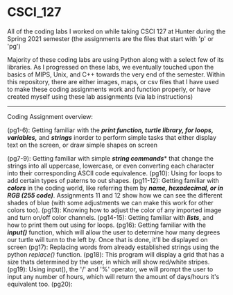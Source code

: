 # CSCI_127
All of the coding labs I worked on while taking CSCI 127 at Hunter during the Spring 2021 semester (the assignments are the files that start with 'p' or 'pg')

Majority of these coding labs are using Python along with a select few of its libraries. As I progressed on these labs, we eventually touched upon the basics of MIPS, Unix, and C++ towards the very end of the semester. Within this repository, there are either images, maps, or csv files that I have used to make these coding assignments work and function properly, or have created myself using these lab assignments (via lab instructions)
____________________________________________________________________________________________________________________________________________________________
Coding Assignment overview: 

  (pg1-6): Getting familiar with the ***print function, turtle library, for loops, variables,*** and ***strings*** inorder to perform simple tasks that either display text on the screen, or draw simple shapes on screen 
  
  (pg7-9): Getting familiar with simple ***string commands**** that change the strings into all uppercase, lowercase, or even converting each character into their corresponding ASCII code equivalence.
  (pg10): Using for loops to add certain types of paterns to out shapes.
  (pg11-12): Getting familiar with ***colors*** in the coding world, like referring them by ***name, hexadecimal, or in RGB (255 code)***. Assignments 11 and 12 show how we can see the different shades of blue (with some adjustments we can make this work for other colors too). 
  (pg13): Knowing how to adjust the color of any imported image and turn on/off color channels.
  (pg14-15): Getting familiar with ***lists***, and how to print them out using for loops.
  (pg16): Getting familiar with the ***input()*** function, which will allow the user to determine how many degrees our turtle will turn to the left by. Once that is done, it'll be displayed on screen
  (pg17): Replacing words from already established strings using the python *replace()* function.
  (pg18): This program will display a grid that has a size thats determined by the user, in which will show red/white stripes.
  (pg19): Using input(), the '/' and '%' operator, we will prompt the user to input any number of hours, which will return the amount of days/hours it's equivalent too.
  (pg20): 
